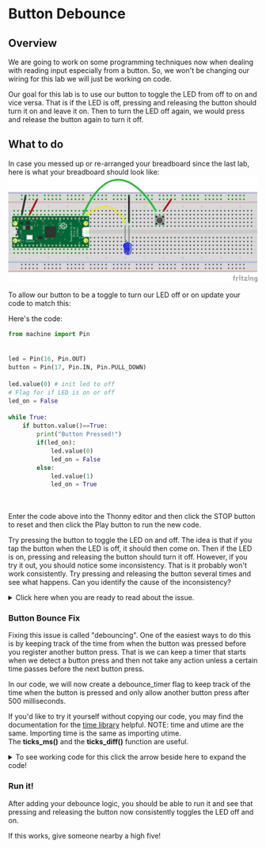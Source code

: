 # Button Debounce

## Overview

We are going to work on some programming techniques now when dealing with reading input especially from a button.  So, we won't be changing our wiring for this lab we will just be working on code.

Our goal for this lab is to use our button to toggle the LED from off to on and vice versa.  That is if the LED is off, pressing and releasing the button should turn it on and leave it on.  Then to turn the LED off again, we would press and release the button again to turn it off.

 ## What to do

In case you messed up or re-arranged your breadboard since the last lab, here is what your breadboard should look like:
![Button Diagram](/images/8_button_pico_bb.png)

To allow our button to be a toggle to turn our LED off or on update your code to match this:

Here's the code:

``` Python
from machine import Pin


led = Pin(16, Pin.OUT)
button = Pin(17, Pin.IN, Pin.PULL_DOWN)

led.value(0) # init led to off
# Flag for if LED is on or off
led_on = False

while True:
    if button.value()==True:
        print("Button Pressed!")
        if(led_on):
            led.value(0)
            led_on = False
        else:
            led.value(1)
            led_on = True
        
    
```
Enter the code above into the Thonny editor and then click the STOP button to reset and then click the Play button to run the new code.

Try pressing the button to toggle the LED on and off.  The idea is that if you tap the button when the LED is off, it should then come on.  Then if the LED is on, pressing and releasing the button should turn it off.  However, if you try it out, you should notice some inconsistency.  That is it probably won't work consistently.  Try pressing and releasing the button several times and see what happens.  Can you identify the cause of the inconsistency?

<details>
 <summary>Click here when you are ready to read about the issue.</summary>

 The issue is what we call button bouncing.  The while loop is running at such a fast pace that when you press the button it triggers multiple button presses.  There is no pause in our code from the time it detects one button press til the time it tries to check again.  So, if the button is held down for just a few milliseconds, it could trigger multiple button presses.
</details>

### Button Bounce Fix

Fixing this issue is called "debouncing".  One of the easiest ways to do this is by keeping track of the time from when the button was pressed before you register another button press.  That is we can keep a timer that starts when we detect a button press and then not take any action unless a certain time passes before the next button press.

In our code, we will now create a debounce_timer flag to keep track of the time when the button is pressed and only allow another button press after 500 milliseconds.

If you'd like to try it yourself without copying our code, you may find the documentation for the [time library](https://docs.micropython.org/en/latest/library/time.html#module-time) helpful.  NOTE: time and utime are the same.  Importing time is the same as importing utime.  
The **ticks_ms()** and the **ticks_diff()** function are useful.

<details>
 <summary>To see working code for this click the arrow beside here to expand the code!</summary>
  

```Python
from machine import Pin
import time

led = Pin(16, Pin.OUT)
button = Pin(17, Pin.IN, Pin.PULL_DOWN)

led.value(0) # init led to off
# Flag for if LED is on or off
led_on = False


# debounce TIME saying 500ms between button presses
DEBOUNCE_TIME = 500
# debounce counter is our counter from the last button press
# initialize to current time
debounce_counter = time.ticks_ms()

while True:
    if button.value()==True:
        current_time = time.ticks_ms()
        # Calculate time passed since last button press
        time_passed = time.ticks_diff(current_time,debounce_counter)
        print("time passed=" + str(time_passed))
        if (time_passed > DEBOUNCE_TIME):
            print("Button Pressed!")
            # set debounce_counter to current time
            debounce_counter = time.ticks_ms()
            if(led_on):
                led.value(0)
                led_on = False
            else:
                led.value(1)
                led_on = True
        else:
            print("Not enough time")
    
```

</details>


### Run it!

After adding your debounce logic, you should be able to run it and see that pressing and releasing the button now consistently toggles the LED off and on.

If this works, give someone nearby a high five!
